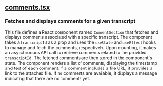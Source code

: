 ## [comments.tsx](comments.tsx)

### Fetches and displays comments for a given transcript

This file defines a React component named `CommentSection` that fetches and displays comments associated with a specific transcript. The component takes a `transcriptId` as a prop and uses the `useState` and `useEffect` hooks to manage and fetch the comments, respectively. Upon mounting, it makes an asynchronous API call to retrieve comments related to the provided `transcriptId`. The fetched comments are then stored in the component's state. The component renders a list of comments, displaying the timestamp and text of each comment. If a comment includes a file URL, it provides a link to the attached file. If no comments are available, it displays a message indicating that there are no comments yet.


